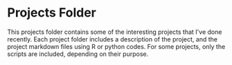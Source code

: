 # Projects Folder
This projects folder contains some of the interesting projects that I've done recently. Each project folder includes a description of the project, and the project markdown files using R or python codes. For some projects, only the scripts are included, depending on their purpose. 
